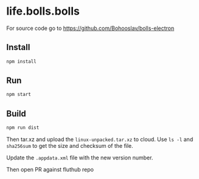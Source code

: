 # life.bolls.bolls

For source code go to https://github.com/Bohooslav/bolls-electron

## Install

```bash
npm install
```

## Run

```bash
npm start
```

## Build

```bash
npm run dist
```

Then tar.xz and upload the `linux-unpacked.tar.xz` to cloud. Use `ls -l` and `sha256sum` to get the size and checksum of the file.

Update the `.appdata.xml` file with the new version number.

Then open PR against fluthub repo
